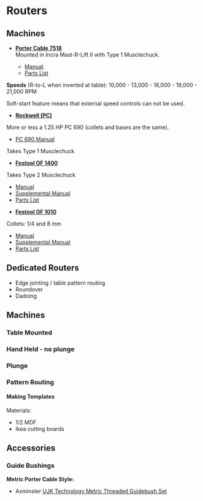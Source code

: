 # Routers

## Machines

* **[Porter Cable 7518](https://www.portercable.com/products/power-tools/woodworking-tools/routers/314-hp-maximum-motor-hp-fivespeed-router/7518)**  
Mounted in Incra Mast-R-Lift II with Type 1 Musclechuck.

  - [Manual](https://www.carid.com/images/porter-cable/items/pdf/7518-2-instruction-manual.pdf).
  - [Parts List]()

**Speeds** (R-to-L when inverted at table): 10,000 - 13,000 - 16,000 - 19,000 - 21,000 RPM

Soft-start feature means that external speed controls can not be used.

* **[Rockwell (PC)]()**  

More or less a 1.25 HP PC 690 (collets and bases are the same).

  - [PC 690 Manual]()

Takes Type 1 Musclechuck

* **[Festool OF 1400]()**  

Takes Type 2 Musclechuck

  - [Manual]()
  - [Supplemental Manual]()
  - [Parts List]()
  
* **[Festool OF 1010]()**  

Collets: 1/4 and 8 mm

  - [Manual]()
  - [Supplemental Manual]()
  - [Parts List]()

## Dedicated Routers

* Edge jointing / table pattern routing
* Roundover
* Dadoing

## Machines

### Table Mounted

### Hand Held - no plunge

### Plunge

### Pattern Routing

#### Making Templates

Materials:
* 1/2 MDF
* Ikea cutting boards

## Accessories

### Guide Bushings

**Metric Porter Cable Style:**  
* Axminster [UJK Technology Metric Threaded Guidebush Set](https://www.axminster.co.uk/ujk-technology-metric-threaded-guidebush-set-502571)
